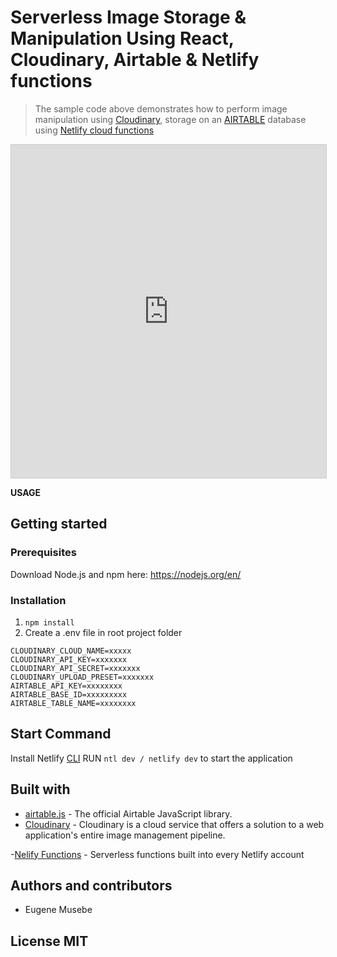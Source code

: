 # Serverless Image Storage & Manipulation Using React, Cloudinary, Airtable & Netlify functions

> The sample code above demonstrates how to perform image manipulation using [Cloudinary](https://cloudinary.com/), storage on an [AIRTABLE](https://airtable.com/) database using [Netlify cloud functions](https://www.netlify.com/products/functions/)

<iframe class="airtable-embed" src="https://airtable.com/embed/shr3pOyZrmmHZPwEy?backgroundColor=purple&viewControls=on" frameborder="0" onmousewheel="" width="100%" height="533" style="background: transparent; border: 1px solid #ccc;"></iframe>


**USAGE**

## Getting started

### Prerequisites

Download Node.js and npm here: https://nodejs.org/en/

### Installation

1. `npm install`
2. Create a .env file in root project folder

```
CLOUDINARY_CLOUD_NAME=xxxxx
CLOUDINARY_API_KEY=xxxxxxx
CLOUDINARY_API_SECRET=xxxxxxx
CLOUDINARY_UPLOAD_PRESET=xxxxxxx
AIRTABLE_API_KEY=xxxxxxxx
AIRTABLE_BASE_ID=xxxxxxxxx
AIRTABLE_TABLE_NAME=xxxxxxxx
```
## Start Command

Install Netlify [CLI](https://docs.netlify.com/cli/get-started)
RUN ``ntl dev / netlify dev`` to start the application
## Built with

- [airtable.js](https://github.com/Airtable/airtable.js) - The official Airtable JavaScript library.
- [Cloudinary](https://github.com/cloudinary/cloudinary_npm) - Cloudinary is a cloud service that offers a solution to a web application's entire image management pipeline.

-[Nelify Functions](https://www.netlify.com/products/functions/) - Serverless functions built into every Netlify account

## Authors and contributors

- Eugene Musebe

## License MIT